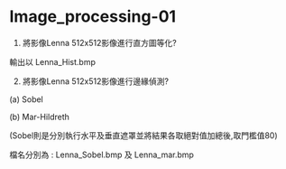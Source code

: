 # Image_processing-01
 
1. 將影像Lenna 512x512影像進行直方圖等化? 

輸出以 Lenna_Hist.bmp

2. 將影像Lenna 512x512影像進行邊緣偵測?

(a) Sobel

(b) Mar-Hildreth

(Sobel則是分別執行水平及垂直遮罩並將結果各取絕對值加總後,取門檻值80) 

檔名分別為 : Lenna_Sobel.bmp 及 Lenna_mar.bmp
